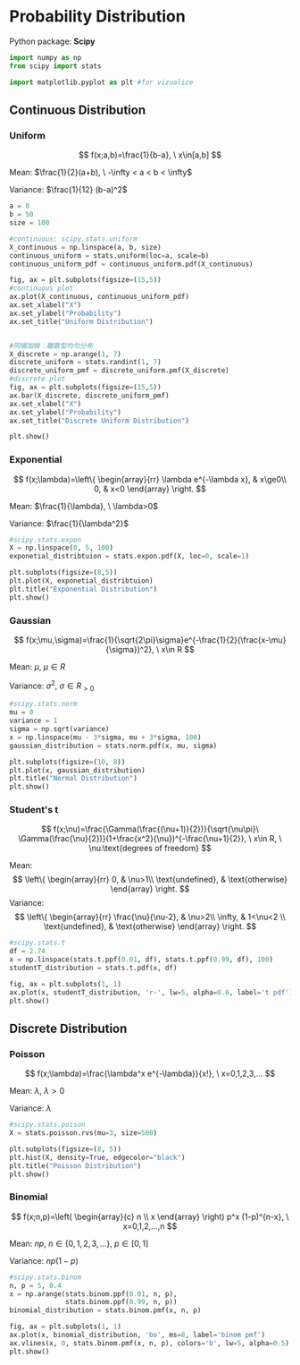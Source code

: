 # Probability Distribution

Python package: **Scipy**

```python
import numpy as np
from scipy import stats

import matplotlib.pyplot as plt #for vizualize
```



## Continuous Distribution

### Uniform

$$
f(x;a,b)=\frac{1}{b-a}, \ x\in[a,b]
$$

Mean: $\frac{1}{2}(a+b), \ -\infty < a < b < \infty$

Variance: $\frac{1}{12} (b-a)^2$

```python
a = 0
b = 50
size = 100

#continuous: scipy.stats.uniform
X_continuous = np.linspace(a, b, size)
continuous_uniform = stats.uniform(loc=a, scale=b)
continuous_uniform_pdf = continuous_uniform.pdf(X_continuous)

fig, ax = plt.subplots(figsize=(15,5))
#continuous plot
ax.plot(X_continuous, continuous_uniform_pdf)
ax.set_xlabel("X")
ax.set_ylabel("Probability")
ax.set_title("Uniform Distribution")


#同場加映：離散型均勻分布
X_discrete = np.arange(1, 7)
discrete_uniform = stats.randint(1, 7)
discrete_uniform_pmf = discrete_uniform.pmf(X_discrete)
#discrete plot
fig, ax = plt.subplots(figsize=(15,5))
ax.bar(X_discrete, discrete_uniform_pmf)
ax.set_xlabel("X")
ax.set_ylabel("Probability")
ax.set_title("Discrete Uniform Distribution")

plt.show()
```

### Exponential

$$
f(x;\lambda)=\left\{
\begin{array}{rr}
\lambda e^{-\lambda x}, & x\ge0\\
0, & x<0
\end{array} 
\right.
$$

Mean: $\frac{1}{\lambda}, \ \lambda>0$

Variance: $\frac{1}{\lambda^2}$

```python
#scipy.stats.expon
X = np.linspace(0, 5, 100)
exponetial_distribtuion = stats.expon.pdf(X, loc=0, scale=1)

plt.subplots(figsize=(8,5))
plt.plot(X, exponetial_distribtuion)
plt.title("Exponential Distribution")
plt.show()
```



### Gaussian

$$
f(x;\mu,\sigma)=\frac{1}{\sqrt{2\pi}\sigma}e^{-\frac{1}{2}(\frac{x-\mu}{\sigma})^2}, \ x\in R
$$

Mean: $\mu, \ \mu \in R$

Variance: $\sigma^2, \ \sigma \in R_{>0}$

```python
#scipy.stats.norm
mu = 0
variance = 1
sigma = np.sqrt(variance)
x = np.linspace(mu - 3*sigma, mu + 3*sigma, 100)
gaussian_distribution = stats.norm.pdf(x, mu, sigma)

plt.subplots(figsize=(10, 8))
plt.plot(x, gaussian_distribution)
plt.title("Normal Distribution")
plt.show()
```

### Student's t

$$
f(x;\nu)=\frac{\Gamma(\frac{(\nu+1)}{2})}{\sqrt{\nu\pi}\ \Gamma(\frac{\nu}{2})}(1+\frac{x^2}{\nu})^{-\frac{\nu+1}{2}}, \ x\in R, \ \nu:\text{degrees of freedom}
$$

Mean: 
$$
\left\{
\begin{array}{rr}
0, & \nu>1\\
\text{undefined}, & \text{otherwise}
\end{array}
\right.
$$
Variance: 
$$
\left\{
\begin{array}{rr}
\frac{\nu}{\nu-2}, & \nu>2\\
\infty, & 1<\nu<2 \\
\text{undefined}, & \text{otherwise}
\end{array}
\right.
$$


```python
#scipy.stats.t
df = 2.74
x = np.linspace(stats.t.ppf(0.01, df), stats.t.ppf(0.99, df), 100)
studentT_distribution = stats.t.pdf(x, df)

fig, ax = plt.subplots(1, 1)
ax.plot(x, studentT_distribution, 'r-', lw=5, alpha=0.6, label='t pdf')
plt.show()
```



## Discrete Distribution

### Poisson

$$
f(x;\lambda)=\frac{\lambda^x e^{-\lambda}}{x!}, \ x=0,1,2,3,...
$$

Mean: $\lambda, \ \lambda>0$

Variance: $\lambda$

```python
#scipy.stats.poison
X = stats.poisson.rvs(mu=3, size=500)

plt.subplots(figsize=(8, 5))
plt.hist(X, density=True, edgecolor="black")
plt.title("Poisson Distribution")
plt.show()
```

### Binomial

$$
f(x;n,p)=\left(
\begin{array}{c}
n \\
x
\end{array} 
\right) p^x (1-p)^{n-x}, \ x=0,1,2,...,n
$$

Mean: $n p, \ n \in \{0,1,2,3,... \}, \ p \in [0,1]$

Variance: $n p (1-p)$

```python
#scipy.stats.binom
n, p = 5, 0.4
x = np.arange(stats.binom.ppf(0.01, n, p),
              stats.binom.ppf(0.99, n, p))
binomial_distribution = stats.binom.pmf(x, n, p)

fig, ax = plt.subplots(1, 1)
ax.plot(x, binomial_distribution, 'bo', ms=8, label='binom pmf')
ax.vlines(x, 0, stats.binom.pmf(x, n, p), colors='b', lw=5, alpha=0.5)
plt.show()
```

